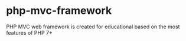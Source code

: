# php-mvc-framework
PHP MVC web framework is created for educational based on the most features of PHP 7+
